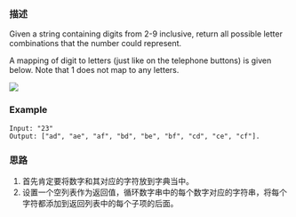 ### 描述
Given a string containing digits from 2-9 inclusive, return all possible letter combinations that the number could represent.

A mapping of digit to letters (just like on the telephone buttons) is given below. Note that 1 does not map to any letters.

![](http://upload.wikimedia.org/wikipedia/commons/thumb/7/73/Telephone-keypad2.svg/200px-Telephone-keypad2.svg.png)
### Example

    Input: "23"
    Output: ["ad", "ae", "af", "bd", "be", "bf", "cd", "ce", "cf"].
    
### 思路
1. 首先肯定要将数字和其对应的字符放到字典当中。
2. 设置一个空列表作为返回值，循环数字串中的每个数字对应的字符串，将每个字符都添加到返回列表中的每个子项的后面。